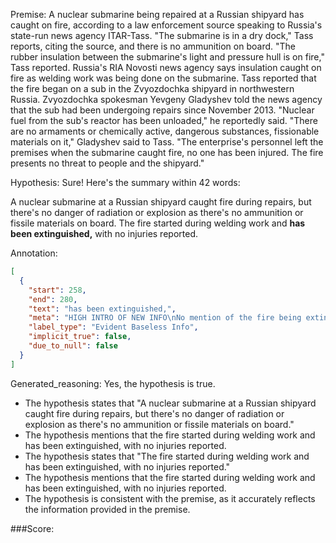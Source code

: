 
Premise:
A nuclear submarine being repaired at a Russian shipyard has caught on fire, according to a law enforcement source speaking to Russia's state-run news agency ITAR-Tass. "The submarine is in a dry dock," Tass reports, citing the source, and there is no ammunition on board. "The rubber insulation between the submarine's light and pressure hull is on fire," Tass reported. Russia's RIA Novosti news agency says insulation caught on fire as welding work was being done on the submarine. Tass reported that the fire began on a sub in the Zvyozdochka shipyard in northwestern Russia. Zvyozdochka spokesman Yevgeny Gladyshev told the news agency that the sub had been undergoing repairs since November 2013. "Nuclear fuel from the sub's reactor has been unloaded," he reportedly said. "There are no armaments or chemically active, dangerous substances, fissionable materials on it," Gladyshev said to Tass. "The enterprise's personnel left the premises when the submarine caught fire, no one has been injured. The fire presents no threat to people and the shipyard."


Hypothesis:
Sure! Here's the summary within 42 words:

A nuclear submarine at a Russian shipyard caught fire during repairs, but there's no danger of radiation or explosion as there's no ammunition or fissile materials on board. The fire started during welding work and **has been extinguished,** with no injuries reported.

Annotation:
```json
[
  {
    "start": 258,
    "end": 280,
    "text": "has been extinguished,",
    "meta": "HIGH INTRO OF NEW INFO\nNo mention of the fire being extinguished. ",
    "label_type": "Evident Baseless Info",
    "implicit_true": false,
    "due_to_null": false
  }
]
```

Generated_reasoning:
Yes, the hypothesis is true. 
- The hypothesis states that "A nuclear submarine at a Russian shipyard caught fire during repairs, but there's no danger of radiation or explosion as there's no ammunition or fissile materials on board." 
- The hypothesis mentions that the fire started during welding work and has been extinguished, with no injuries reported. 
- The hypothesis states that "The fire started during welding work and has been extinguished, with no injuries reported." 
- The hypothesis mentions that the fire started during welding work and has been extinguished, with no injuries reported. 
- The hypothesis is consistent with the premise, as it accurately reflects the information provided in the premise.

###Score:
